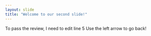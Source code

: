 ```yaml
---
layout: slide
title: "Welcome to our second slide!"
---
```

To pass the review, I need to edit line 5
Use the left arrow to go back!
